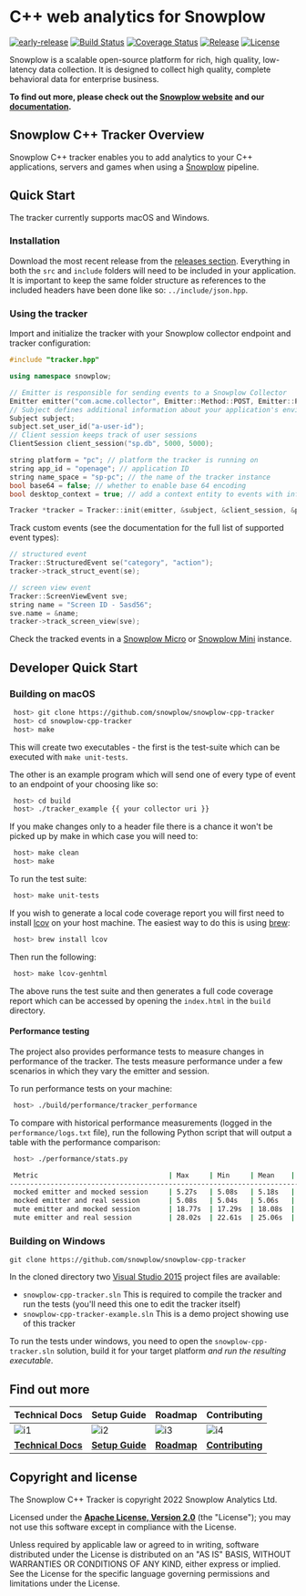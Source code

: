 # C++ web analytics for Snowplow

[![early-release]][tracker-classificiation] [![Build Status][travis-image]][travis] [![Coverage Status][coverage-image]][coverage] [![Release][release-image]][releases] [![License][license-image]][license]

Snowplow is a scalable open-source platform for rich, high quality, low-latency data collection. It is designed to collect high quality, complete behavioral data for enterprise business.

**To find out more, please check out the [Snowplow website][website] and our [documentation][docs].**

## Snowplow C++ Tracker Overview

Snowplow C++ tracker enables you to add analytics to your C++ applications, servers and games when using a [Snowplow][snowplow] pipeline.

## Quick Start

The tracker currently supports macOS and Windows.

### Installation

Download the most recent release from the [releases section](https://github.com/snowplow/snowplow-cpp-tracker/releases). Everything in both the `src` and `include` folders will need to be included in your application. It is important to keep the same folder structure as references to the included headers have been done like so: `../include/json.hpp`.

### Using the tracker

Import and initialize the tracker with your Snowplow collector endpoint and tracker configuration:

```cpp
#include "tracker.hpp"

using namespace snowplow;

// Emitter is responsible for sending events to a Snowplow Collector
Emitter emitter("com.acme.collector", Emitter::Method::POST, Emitter::Protocol::HTTP, 500, 52000, 52000, "sp.db");
// Subject defines additional information about your application's environment and user
Subject subject;
subject.set_user_id("a-user-id");
// Client session keeps track of user sessions
ClientSession client_session("sp.db", 5000, 5000);

string platform = "pc"; // platform the tracker is running on
string app_id = "openage"; // application ID
string name_space = "sp-pc"; // the name of the tracker instance
bool base64 = false; // whether to enable base 64 encoding
bool desktop_context = true; // add a context entity to events with information about the device

Tracker *tracker = Tracker::init(emitter, &subject, &client_session, &platform, &app_id, &name_space, &base64, &desktop_context);
```

Track custom events (see the documentation for the full list of supported event types):

```cpp
// structured event
Tracker::StructuredEvent se("category", "action");
tracker->track_struct_event(se);

// screen view event
Tracker::ScreenViewEvent sve;
string name = "Screen ID - 5asd56";
sve.name = &name;
tracker->track_screen_view(sve);
```

Check the tracked events in a [Snowplow Micro](https://docs.snowplowanalytics.com/docs/understanding-your-pipeline/what-is-snowplow-micro/) or [Snowplow Mini](https://docs.snowplowanalytics.com/docs/understanding-your-pipeline/what-is-snowplow-mini/) instance.

## Developer Quick Start

### Building on macOS

```bash
 host> git clone https://github.com/snowplow/snowplow-cpp-tracker
 host> cd snowplow-cpp-tracker
 host> make
```

This will create two executables - the first is the test-suite which can be executed with `make unit-tests`.

The other is an example program which will send one of every type of event to an endpoint of your choosing like so:

```bash
 host> cd build
 host> ./tracker_example {{ your collector uri }}
```

If you make changes only to a header file there is a chance it won't be picked up by make in which case you will need to:

```bash
 host> make clean
 host> make
```

To run the test suite:

```bash
 host> make unit-tests
```

If you wish to generate a local code coverage report you will first need to install [lcov](http://ltp.sourceforge.net/coverage/lcov.php) on your host machine.  The easiest way to do this is using [brew](http://brew.sh/):

```bash
 host> brew install lcov 
```

Then run the following:

```bash
 host> make lcov-genhtml
```

The above runs the test suite and then generates a full code coverage report which can be accessed by opening the `index.html` in the `build` directory.

#### Performance testing

The project also provides performance tests to measure changes in performance of the tracker. The tests measure performance under a few scenarios in which they vary the emitter and session.

To run performance tests on your machine:

```bash
 host> ./build/performance/tracker_performance
```

To compare with historical performance measurements (logged in the `performance/logs.txt` file), run the following Python script that will output a table with the performance comparison:

```bash
 host> ./performance/stats.py                                       

 Metric                                | Max     | Min     | Mean    | Last    |
--------------------------------------------------------------------------------
 mocked emitter and mocked session     | 5.27s   | 5.08s   | 5.18s   | 5.27s   |
 mocked emitter and real session       | 5.08s   | 5.04s   | 5.06s   | 5.07s   |
 mute emitter and mocked session       | 18.77s  | 17.29s  | 18.08s  | 18.77s  |
 mute emitter and real session         | 28.02s  | 22.61s  | 25.06s  | 22.61s  |
```

### Building on Windows

 ```git clone https://github.com/snowplow/snowplow-cpp-tracker```

In the cloned directory two [Visual Studio 2015](https://www.visualstudio.com/en-us/products/visual-studio-community-vs.aspx) project files are available:

* `snowplow-cpp-tracker.sln`
    This is required to compile the tracker and run the tests (you'll need this one to edit the tracker itself)
* `snowplow-cpp-tracker-example.sln`
    This is a demo project showing use of this tracker

To run the tests under windows, you need to open the `snowplow-cpp-tracker.sln` solution, build it for your target platform *and run the resulting executable*.

## Find out more

| Technical Docs                  | Setup Guide               | Roadmap                 | Contributing                      |
|---------------------------------|---------------------------|-------------------------|-----------------------------------|
| ![i1][techdocs-image]          | ![i2][setup-image]       | ![i3][roadmap-image]   | ![i4][contributing-image]        |
| **[Technical Docs][techdocs]** | **[Setup Guide][setup]** | **[Roadmap][roadmap]** | **[Contributing][contributing]** |

## Copyright and license

The Snowplow C++ Tracker is copyright 2022 Snowplow Analytics Ltd.

Licensed under the **[Apache License, Version 2.0][license]** (the "License");
you may not use this software except in compliance with the License.

Unless required by applicable law or agreed to in writing, software
distributed under the License is distributed on an "AS IS" BASIS,
WITHOUT WARRANTIES OR CONDITIONS OF ANY KIND, either express or implied.
See the License for the specific language governing permissions and
limitations under the License.

[website]: https://snowplowanalytics.com
[snowplow]: https://github.com/snowplow/snowplow
[docs]: https://docs.snowplowanalytics.com/

[travis-image]: https://travis-ci.org/snowplow/snowplow-cpp-tracker.png?branch=master
[travis]: https://travis-ci.org/snowplow/snowplow-cpp-tracker

[release-image]: https://img.shields.io/badge/release-0.1.0-6ad7e5.svg?style=flat
[releases]: https://github.com/snowplow/snowplow-cpp-tracker/releases

[license-image]: https://img.shields.io/badge/license-Apache--2-blue.svg?style=flat
[license]: https://www.apache.org/licenses/LICENSE-2.0

[coverage-image]: https://coveralls.io/repos/github/snowplow/snowplow-cpp-tracker/badge.svg?branch=master
[coverage]: https://coveralls.io/github/snowplow/snowplow-cpp-tracker?branch=master

[techdocs-image]: https://d3i6fms1cm1j0i.cloudfront.net/github/images/techdocs.png
[setup-image]: https://d3i6fms1cm1j0i.cloudfront.net/github/images/setup.png
[roadmap-image]: https://d3i6fms1cm1j0i.cloudfront.net/github/images/roadmap.png
[contributing-image]: https://d3i6fms1cm1j0i.cloudfront.net/github/images/contributing.png

[techdocs]: https://docs.snowplowanalytics.com/docs/collecting-data/collecting-from-own-applications/c-tracker/
[setup]: https://docs.snowplowanalytics.com/docs/collecting-data/collecting-from-own-applications/c-tracker/setup/
[roadmap]: https://github.com/snowplow/snowplow/projects/7
[contributing]: https://github.com/snowplow/snowplow-cpp-tracker/blob/master/CONTRIBUTING.md

[tracker-classificiation]: https://github.com/snowplow/snowplow/wiki/Tracker-Maintenance-Classification
[early-release]: https://img.shields.io/static/v1?style=flat&label=Snowplow&message=Early%20Release&color=014477&labelColor=9ba0aa&logo=data:image/png;base64,iVBORw0KGgoAAAANSUhEUgAAABAAAAAQCAMAAAAoLQ9TAAAAeFBMVEVMaXGXANeYANeXANZbAJmXANeUANSQAM+XANeMAMpaAJhZAJeZANiXANaXANaOAM2WANVnAKWXANZ9ALtmAKVaAJmXANZaAJlXAJZdAJxaAJlZAJdbAJlbAJmQAM+UANKZANhhAJ+EAL+BAL9oAKZnAKVjAKF1ALNBd8J1AAAAKHRSTlMAa1hWXyteBTQJIEwRgUh2JjJon21wcBgNfmc+JlOBQjwezWF2l5dXzkW3/wAAAHpJREFUeNokhQOCA1EAxTL85hi7dXv/E5YPCYBq5DeN4pcqV1XbtW/xTVMIMAZE0cBHEaZhBmIQwCFofeprPUHqjmD/+7peztd62dWQRkvrQayXkn01f/gWp2CrxfjY7rcZ5V7DEMDQgmEozFpZqLUYDsNwOqbnMLwPAJEwCopZxKttAAAAAElFTkSuQmCC 
